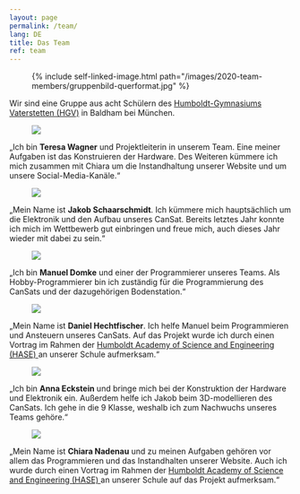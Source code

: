 ```yaml
---
layout: page
permalink: /team/
lang: DE
title: Das Team
ref: team
---
```


<div class="page-banner side-figure">
  <figure class="medium">
    {% include self-linked-image.html path="/images/2020-team-members/gruppenbild-querformat.jpg" %}
  </figure>
  <div>Wir sind eine Gruppe aus acht Schülern des <a href="http://www.humboldt-gym.de/" target="_blank" >Humboldt-Gymnasiums Vaterstetten (HGV)</a> in Baldham bei München.</div>
</div>

<section class="team-member-presentation side-figure" id="teresa">
  <figure>
    <img src="{{ site.baseurl }}/images/2020-team-members/Teresa.jpg" />
  </figure>
  <span>„Ich bin <strong>Teresa Wagner</strong> und Projektleiterin in unserem Team. Eine meiner Aufgaben ist das Konstruieren der Hardware. Des Weiteren kümmere ich mich zusammen mit Chiara um die Instandhaltung unserer Website und um unsere Social-Media-Kanäle.“</span>
</section>

<section class="team-member-presentation side-figure" id="jakob">
  <figure>
    <img src="{{ site.baseurl }}/images/2020-team-members/Jakob.jpg" />
  </figure>
  <span>„Mein Name ist <strong>Jakob Schaarschmidt</strong>. Ich kümmere mich hauptsächlich um die Elektronik und den Aufbau unseres CanSat. Bereits letztes Jahr konnte ich mich im Wettbewerb gut einbringen und freue mich, auch dieses Jahr wieder mit dabei zu sein.“</span>
</section>

<section class="team-member-presentation side-figure" id="manuel">
  <figure>
    <img src="{{ site.baseurl }}/images/2020-team-members/Manuel.jpg" />
  </figure>
  <span>„Ich bin <strong>Manuel Domke</strong> und einer der Programmierer unseres Teams. Als Hobby-Programmierer bin ich zuständig für die Programmierung des CanSats und der dazugehörigen Bodenstation.“</span>
</section>

<section class="team-member-presentation side-figure" id="daniel">
  <figure>
    <img src="{{ site.baseurl }}/images/2020-team-members/Daniel.jpg" />
  </figure>
  <span>„Mein Name ist <strong>Daniel Hechtfischer</strong>. Ich helfe Manuel beim Programmieren und Ansteuern unseres CanSats. Auf das Projekt wurde ich durch einen Vortrag im Rahmen der <a href="http://www.humboldt-gym.de/node/135" target="_blank" >Humboldt Academy of Science and Engineering (HASE) </a> an unserer Schule aufmerksam.“</span>
</section>

<section class="team-member-presentation side-figure" id="anna">
  <figure>
    <img src="{{ site.baseurl }}/images/2020-team-members/Anna.jpg" />
  </figure>
  <span>„Ich bin <strong>Anna Eckstein</strong> und bringe mich bei der Konstruktion der Hardware und Elektronik ein. Außerdem helfe ich Jakob beim 3D-modellieren des CanSats. Ich gehe in die 9 Klasse, weshalb ich zum Nachwuchs unseres Teams gehöre.“</span>
</section>

<section class="team-member-presentation side-figure" id="chiara">
  <figure>
    <img src="{{ site.baseurl }}/images/2020-team-members/Chiara.jpg" />
  </figure>
  <span>„Mein Name ist <strong>Chiara Nadenau</strong> und zu meinen Aufgaben gehören vor allem das Programmieren und das Instandhalten unserer Website. Auch ich wurde durch einen Vortrag im Rahmen der <a href="http://www.humboldt-gym.de/node/135" target="_blank" >Humboldt Academy of Science and Engineering (HASE) </a> an unserer Schule auf das Projekt aufmerksam.“</span>
</section>
